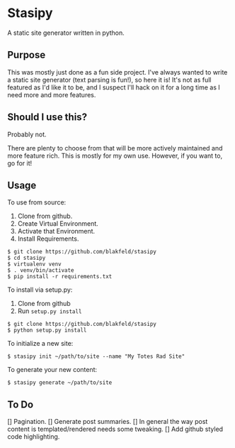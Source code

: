 # Stasipy

A static site generator written in python.

## Purpose

This was mostly just done as a fun side project. I've always wanted to write a static site generator (text parsing is fun!), so here it is! It's not as full featured as I'd like it to be, and I suspect I'll hack on it for a long time as I need more and more features.


## Should I use this?

Probably not.

There are plenty to choose from that will be more actively maintained and more feature rich. This is mostly for my own use. However, if you want to, go for it!


## Usage

To use from source:

1. Clone from github.
2. Create Virtual Environment.
3. Activate that Environment.
4. Install Requirements.

```
$ git clone https://github.com/blakfeld/stasipy
$ cd stasipy
$ virtualenv venv
$ . venv/bin/activate
$ pip install -r requirements.txt
```

To install via setup.py:

1. Clone from github
2. Run `setup.py install`

```
$ git clone https://github.com/blakfeld/stasipy
$ python setup.py install
```

To initialize a new site:

```
$ stasipy init ~/path/to/site --name "My Totes Rad Site"
```

To generate your new content:

```
$ stasipy generate ~/path/to/site
```

## To Do

[] Pagination.
[] Generate post summaries.
[] In general the way post content is templated/rendered needs some tweaking.
[] Add github styled code highlighting.
